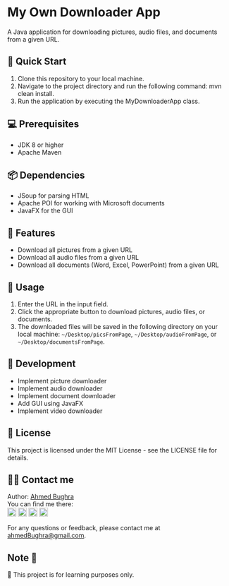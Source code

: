 # My Own Downloader App
A Java application for downloading pictures, audio files, and documents from a given URL.

## 🚀 Quick Start

1. Clone this repository to your local machine.
2. Navigate to the project directory and run the following command: mvn clean install.
3. Run the application by executing the MyDownloaderApp class.

## 💻 Prerequisites
- JDK 8 or higher
- Apache Maven

##  📦  Dependencies

- JSoup for parsing HTML
- Apache POI for working with Microsoft documents
- JavaFX for the GUI

##  🌟 Features
- Download all pictures from a given URL
- Download all audio files from a given URL
- Download all documents (Word, Excel, PowerPoint) from a given URL

##  🤖 Usage

1. Enter the URL in the input field.
2. Click the appropriate button to download pictures, audio files, or documents.
3. The downloaded files will be saved in the following directory on your local machine: `~/Desktop/picsFromPage`, `~/Desktop/audioFromPage`, or `~/Desktop/documentsFromPage`.
## 🔨  Development

- Implement picture downloader
- Implement audio downloader
- Implement document downloader
- Add GUI using JavaFX
- Implement video downloader


##  📝 License
This project is licensed under the MIT License - see the LICENSE file for details.


## 👨‍💻 Contact me

Author: [Ahmed Bughra](https://www.linkedin.com/in/ahmed-bughra/)
</br>
You can find me there: </br>
[<img src='https://www.pngall.com/wp-content/uploads/2016/07/Linkedin-Download-PNG.png' alt='linkedin' height='20'>](https://www.linkedin.com/in/ahmed-bughra/) [<img src='https://cdn.jsdelivr.net/npm/simple-icons@3.0.1/icons/github.svg' alt='github' height='20'>](https://github.com/Uycoder)
[<img src='https://encrypted-tbn0.gstatic.com/images?q=tbn:ANd9GcRYcIooQ9bkjqGM1p-kwFPb0h4zZEVDzzRS3uhdg1sySKkvvNTE_wm5WTQWK36k7LH744w&usqp=CAU' alt='hackerrank' height='20'>](https://www.hackerrank.com/ahmedbughra) [<img src='https://upload.wikimedia.org/wikipedia/commons/thumb/e/ef/Stack_Overflow_icon.svg/768px-Stack_Overflow_icon.svg.png' alt='stackoverflow' height='20'>](https://stackoverflow.com/users/16111723/ahmad-ali)

For any questions or feedback, please contact me at ahmedBughra@gmail.com.

## Note 📌

👀 This project is for learning purposes only.

